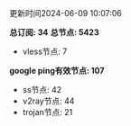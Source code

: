 更新时间2024-06-09 10:07:06

**总订阅: 34**
**总节点: 5423**
- vless节点: 7

**google ping有效节点: 107**
- ss节点: 42
- v2ray节点: 44
- trojan节点: 21
